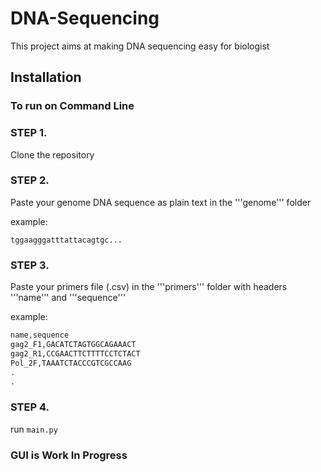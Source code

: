 # DNA-Sequencing

This project aims at making DNA sequencing easy for biologist

## Installation

### To run on Command Line

### STEP 1. 

Clone the repository

### STEP 2. 

Paste your genome DNA sequence as plain text in the '''genome''' folder

example:

```tggaagggatttattacagtgc...```

### STEP 3. 

Paste your primers file (.csv) in the '''primers''' folder with headers '''name''' and '''sequence'''

example:

```python
name,sequence
gag2_F1,GACATCTAGTGGCAGAAACT
gag2_R1,CCGAACTTCTTTTCCTCTACT
Pol_2F,TAAATCTACCCGTCGCCAAG
.
.
```

### STEP 4.
run ```main.py```


### GUI is Work In Progress
